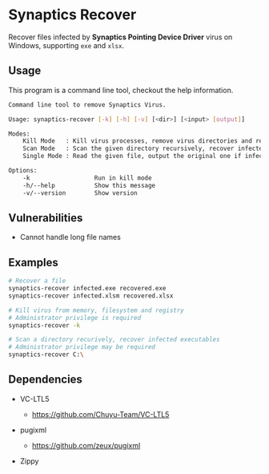 # Synaptics Recover

Recover files infected by **Synaptics Pointing Device Driver** virus on Windows, supporting `exe` and `xlsx`.

## Usage

This program is a command line tool, checkout the help information.

```sh
Command line tool to remove Synaptics Virus.

Usage: synaptics-recover [-k] [-h] [-v] [<dir>] [<input> [output]]

Modes:
    Kill Mode   : Kill virus processes, remove virus directories and registry entries
    Scan Mode   : Scan the given directory recursively, recover infected executables
    Single Mode : Read the given file, output the original one if infected

Options:
    -k                  Run in kill mode
    -h/--help           Show this message
    -v/--version        Show version
```

## Vulnerabilities

+ Cannot handle long file names

## Examples

```sh
# Recover a file
synaptics-recover infected.exe recovered.exe
synaptics-recover infected.xlsm recovered.xlsx

# Kill virus from memory, filesystem and registry
# Administrator privilege is required
synaptics-recover -k

# Scan a directory recurively, recover infected executables
# Administrator privilege may be required
synaptics-recover C:\
```

## Dependencies

+ VC-LTL5
    + https://github.com/Chuyu-Team/VC-LTL5

+ pugixml
    + https://github.com/zeux/pugixml

+ Zippy
